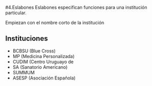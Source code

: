 #4.Eslabones
Eslabones especifican funciones para una institución particular.

Empiezan con el nombre corto de la institución

## Instituciones

- BCBSU (Blue Cross)
- MP (Medicina Personalizada)
- CUDIM (Centro Uruguayo de 
- SA (Sanatorio Americano)
- SUMMUM
- ASESP (Asociación Española)



